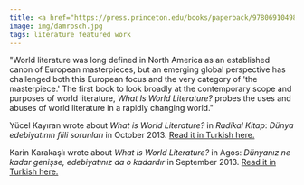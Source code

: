 ```yaml
---
title: <a href="https://press.princeton.edu/books/paperback/9780691049861/what-is-world-literature" target="_blank">David Damrosch</a>’s acclaimed book on literary theory&colon; <a href="https://bilgiyay.com/kitap/dunya-edebiyati-nedir/" target="_blank"><i>What Is World Literature?</i></a>
image: img/damrosch.jpg
tags: literature featured work 
---
```


"World literature was long defined in North America as an established canon of European masterpieces, but an emerging global perspective has challenged both this European focus and the very category of 'the masterpiece.' The first book to look broadly at the contemporary scope and purposes of world literature, <i>What Is World Literature?</i> probes the uses and abuses of world literature in a rapidly changing world."

Yücel Kayıran wrote about <i>What is World Literature?</i> in <i>Radikal Kitap</i>: <i>Dünya edebiyatının fiili sorunları</i> in October 2013. <a href="https://www.insanokur.org/edebiyatinin-sorunlari-kayiran/" target="_blank">Read it in Turkish here.</a>

Karin Karakaşlı wrote about <i>What is World Literature?</i> in Agos: <i>Dünyanız ne kadar genişse, edebiyatınız da o kadardır</i> in September 2013. <a href="https://www.agos.com.tr/tr/yazi/5703/dunyaniz-ne-kadar-genisse-edebiyatiniz-da-o-kadardir" target="_blank">Read it in Turkish here.</a>
